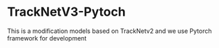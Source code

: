 # TrackNetV3-Pytoch
This is a modification models based on TrackNetv2 and we use Pytorch framework for development
